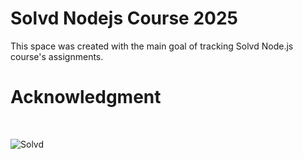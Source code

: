 # Solvd Nodejs Course 2025

This space was created with the main goal of tracking Solvd Node.js course's assignments.

# Acknowledgment

<br />

![Solvd](https://static.tildacdn.biz/tild6138-3030-4262-b632-376437393534/noroot.png)
